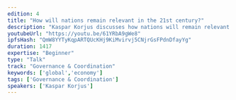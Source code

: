 ```yaml
---
edition: 4
title: "How will nations remain relevant in the 21st century?"
description: "Kaspar Korjus discusses how nations will remain relevant in the 21st century."
youtubeUrl: "https://youtu.be/61YRbA9gWe8"
ipfsHash: "QmW8YYTyKqpARTQUcKHj9KiMvirvj5CNjrGsFPdnDfayYg"
duration: 1417
expertise: "Beginner"
type: "Talk"
track: "Governance & Coordination"
keywords: ['global','economy']
tags: ['Governance & Coordination']
speakers: ['Kaspar Korjus']
---
```

